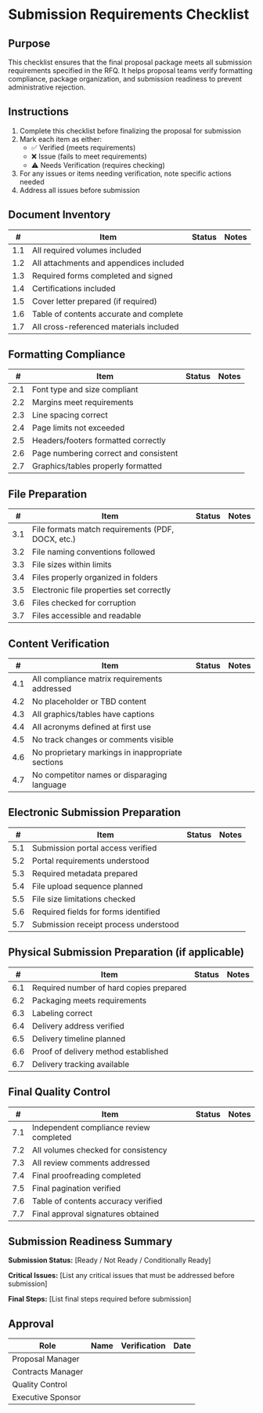 # Submission Requirements Checklist

## Purpose

This checklist ensures that the final proposal package meets all submission requirements specified in the RFQ. It helps proposal teams verify formatting compliance, package organization, and submission readiness to prevent administrative rejection.

## Instructions

1. Complete this checklist before finalizing the proposal for submission
2. Mark each item as either:
   - ✅ Verified (meets requirements)
   - ❌ Issue (fails to meet requirements)
   - ⚠️ Needs Verification (requires checking)
3. For any issues or items needing verification, note specific actions needed
4. Address all issues before submission

## Document Inventory

| #   | Item                                    | Status | Notes |
| --- | --------------------------------------- | ------ | ----- |
| 1.1 | All required volumes included           |        |       |
| 1.2 | All attachments and appendices included |        |       |
| 1.3 | Required forms completed and signed     |        |       |
| 1.4 | Certifications included                 |        |       |
| 1.5 | Cover letter prepared (if required)     |        |       |
| 1.6 | Table of contents accurate and complete |        |       |
| 1.7 | All cross-referenced materials included |        |       |

## Formatting Compliance

| #   | Item                                  | Status | Notes |
| --- | ------------------------------------- | ------ | ----- |
| 2.1 | Font type and size compliant          |        |       |
| 2.2 | Margins meet requirements             |        |       |
| 2.3 | Line spacing correct                  |        |       |
| 2.4 | Page limits not exceeded              |        |       |
| 2.5 | Headers/footers formatted correctly   |        |       |
| 2.6 | Page numbering correct and consistent |        |       |
| 2.7 | Graphics/tables properly formatted    |        |       |

## File Preparation

| #   | Item                                              | Status | Notes |
| --- | ------------------------------------------------- | ------ | ----- |
| 3.1 | File formats match requirements (PDF, DOCX, etc.) |        |       |
| 3.2 | File naming conventions followed                  |        |       |
| 3.3 | File sizes within limits                          |        |       |
| 3.4 | Files properly organized in folders               |        |       |
| 3.5 | Electronic file properties set correctly          |        |       |
| 3.6 | Files checked for corruption                      |        |       |
| 3.7 | Files accessible and readable                     |        |       |

## Content Verification

| #   | Item                                              | Status | Notes |
| --- | ------------------------------------------------- | ------ | ----- |
| 4.1 | All compliance matrix requirements addressed      |        |       |
| 4.2 | No placeholder or TBD content                     |        |       |
| 4.3 | All graphics/tables have captions                 |        |       |
| 4.4 | All acronyms defined at first use                 |        |       |
| 4.5 | No track changes or comments visible              |        |       |
| 4.6 | No proprietary markings in inappropriate sections |        |       |
| 4.7 | No competitor names or disparaging language       |        |       |

## Electronic Submission Preparation

| #   | Item                                  | Status | Notes |
| --- | ------------------------------------- | ------ | ----- |
| 5.1 | Submission portal access verified     |        |       |
| 5.2 | Portal requirements understood        |        |       |
| 5.3 | Required metadata prepared            |        |       |
| 5.4 | File upload sequence planned          |        |       |
| 5.5 | File size limitations checked         |        |       |
| 5.6 | Required fields for forms identified  |        |       |
| 5.7 | Submission receipt process understood |        |       |

## Physical Submission Preparation (if applicable)

| #   | Item                                    | Status | Notes |
| --- | --------------------------------------- | ------ | ----- |
| 6.1 | Required number of hard copies prepared |        |       |
| 6.2 | Packaging meets requirements            |        |       |
| 6.3 | Labeling correct                        |        |       |
| 6.4 | Delivery address verified               |        |       |
| 6.5 | Delivery timeline planned               |        |       |
| 6.6 | Proof of delivery method established    |        |       |
| 6.7 | Delivery tracking available             |        |       |

## Final Quality Control

| #   | Item                                    | Status | Notes |
| --- | --------------------------------------- | ------ | ----- |
| 7.1 | Independent compliance review completed |        |       |
| 7.2 | All volumes checked for consistency     |        |       |
| 7.3 | All review comments addressed           |        |       |
| 7.4 | Final proofreading completed            |        |       |
| 7.5 | Final pagination verified               |        |       |
| 7.6 | Table of contents accuracy verified     |        |       |
| 7.7 | Final approval signatures obtained      |        |       |

## Submission Readiness Summary

**Submission Status:** [Ready / Not Ready / Conditionally Ready]

**Critical Issues:**
[List any critical issues that must be addressed before submission]

**Final Steps:**
[List final steps required before submission]

## Approval

| Role              | Name | Verification | Date |
| ----------------- | ---- | ------------ | ---- |
| Proposal Manager  |      |              |      |
| Contracts Manager |      |              |      |
| Quality Control   |      |              |      |
| Executive Sponsor |      |              |      |
